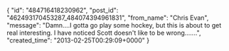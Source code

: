  {
   "id": "484716418230962",
   "post_id": "462493170453287_484074394961831",
   "from_name": "Chris Evan",
   "message": "Damn....I gotta go play some hockey, but this is about to get real interesting.  I have noticed Scott doesn't like to be wrong.......",
   "created_time": "2013-02-25T00:29:09+0000"
 }
